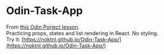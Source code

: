 # Odin-Task-App

From [this Odin Porject lesson](https://www.theodinproject.com/paths/full-stack-javascript/courses/javascript/lessons/handle-inputs-and-render-lists).\
Practicing props, states and list rendering in React. No styling.\
Try it: [https://noktnl.github.io/Odin-Task-App/](https://noktnl.github.io/Odin-Task-App/)
